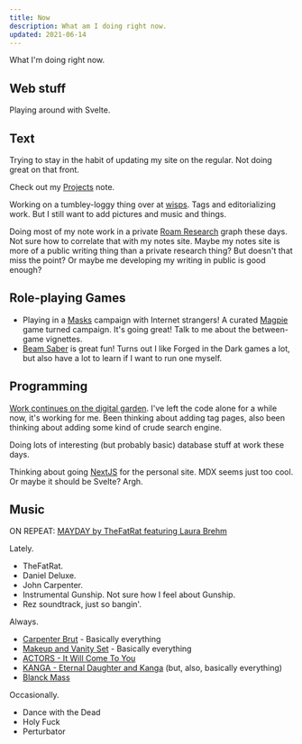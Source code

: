 ```yaml
---
title: Now
description: What am I doing right now.
updated: 2021-06-14
---
```


What I'm doing right now.

## Web stuff

Playing around with Svelte.

## Text

Trying to stay in the habit of updating my site on the regular. Not doing great on that front.

Check out my [Projects][] note.

Working on a tumbley-loggy thing over at [wisps][]. Tags and editorializing work. But I still want
to add pictures and music and things.

Doing most of my note work in a private [Roam Research][roam] graph these days. Not sure how to
correlate that with my notes site. Maybe my notes site is more of a public writing thing than a
private research thing? But doesn't that miss the point? Or maybe me developing my writing in public
is good enough?

## Role-playing Games

* Playing in a [Masks][] campaign with Internet strangers! A curated [Magpie][] game turned campaign. It's going great! Talk to me about the between-game vignettes.
* [Beam Saber][beamsaber] is great fun! Turns out I like Forged in the Dark games a lot, but also
  have a lot to learn if I want to run one myself.

## Programming

[Work continues on the digital garden][drhayesdigitalgarden]. I've left the code alone for a while
now, it's working for me. Been thinking about adding tag pages, also been thinking about adding some
kind of crude search engine.

Doing lots of interesting (but probably basic) database stuff at work these days.

Thinking about going [NextJS][nextjs] for the personal site. MDX seems just too cool. Or maybe it
should be Svelte? Argh.

## Music

ON REPEAT: [MAYDAY by TheFatRat featuring Laura Brehm][mayday]

Lately.

* TheFatRat.
* Daniel Deluxe.
* John Carpenter.
* Instrumental Gunship. Not sure how I feel about Gunship.
* Rez soundtrack, just so bangin'.

Always.

* [Carpenter Brut][carpenterbrut] - Basically everything
* [Makeup and Vanity Set][mavs] - Basically everything
* [ACTORS - It Will Come To You][actors]
* [KANGA - Eternal Daughter and Kanga][kanga] (but, also, basically everything)
* [Blanck Mass][BlanckMass]

Occasionally.

* Dance with the Dead
* Holy Fuck
* Perturbator

[projects]: https://notes.drhayes.io/notes/projects
[Masks]: https://www.magpiegames.com/masks/
[magpie]: https://www.magpiegames.com/
[carpenterbrut]: http://www.carpenterbrut.com/
[mavs]: https://www.makeupandvanityset.com/
[actors]: https://www.actorstheband.com/
[kanga]: https://kanga.bandcamp.com/
[BlanckMass]: https://www.blanckmass.com/
[drhayesdigitalgarden]: https://notes.drhayes.io/
[wisps]: https://wisps.drhayes.io
[mayday]: https://lnk.to/thefatratmayday
[beamsaber]: https://austin-ramsay.itch.io/beamsaber
[roam]: https://roamresearch.com
[nextjs]: https://nextjs.org
